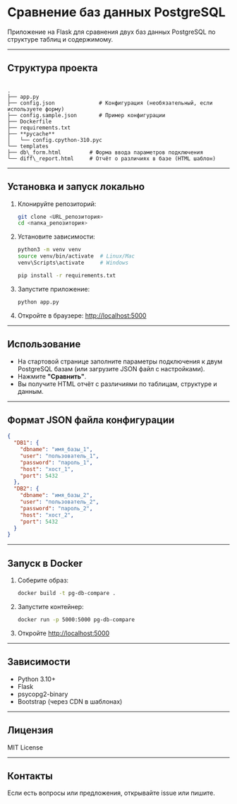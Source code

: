 
# Сравнение баз данных PostgreSQL

Приложение на Flask для сравнения двух баз данных PostgreSQL по структуре таблиц и содержимому.

---

## Структура проекта

```

.
├── app.py
├── config.json              # Конфигурация (необязательный, если используете форму)
├── config.sample.json       # Пример конфигурации
├── Dockerfile
├── requirements.txt
├── **pycache**
│   └── config.cpython-310.pyc
└── templates
├── db\_form.html         # Форма ввода параметров подключения
└── diff\_report.html     # Отчёт о различиях в базе (HTML шаблон)

```

---

## Установка и запуск локально

1. Клонируйте репозиторий:

   ```bash
   git clone <URL_репозитория>
   cd <папка_репозитория>
   ```

2. Установите зависимости:

   ```bash
   python3 -m venv venv
   source venv/bin/activate  # Linux/Mac
   venv\Scripts\activate     # Windows

   pip install -r requirements.txt
   ```

3. Запустите приложение:

   ```bash
   python app.py
   ```

4. Откройте в браузере: [http://localhost:5000](http://localhost:5000)

---

## Использование

* На стартовой странице заполните параметры подключения к двум PostgreSQL базам (или загрузите JSON файл с настройками).
* Нажмите **"Сравнить"**.
* Вы получите HTML отчёт с различиями по таблицам, структуре и данным.

---

## Формат JSON файла конфигурации

```json
{
  "DB1": {
    "dbname": "имя_базы_1",
    "user": "пользователь_1",
    "password": "пароль_1",
    "host": "хост_1",
    "port": 5432
  },
  "DB2": {
    "dbname": "имя_базы_2",
    "user": "пользователь_2",
    "password": "пароль_2",
    "host": "хост_2",
    "port": 5432
  }
}
```

---

## Запуск в Docker

1. Соберите образ:

   ```bash
   docker build -t pg-db-compare .
   ```

2. Запустите контейнер:

   ```bash
   docker run -p 5000:5000 pg-db-compare
   ```

3. Откройте [http://localhost:5000](http://localhost:5000)

---

## Зависимости

* Python 3.10+
* Flask
* psycopg2-binary
* Bootstrap (через CDN в шаблонах)

---

## Лицензия

MIT License

---

## Контакты

Если есть вопросы или предложения, открывайте issue или пишите.
